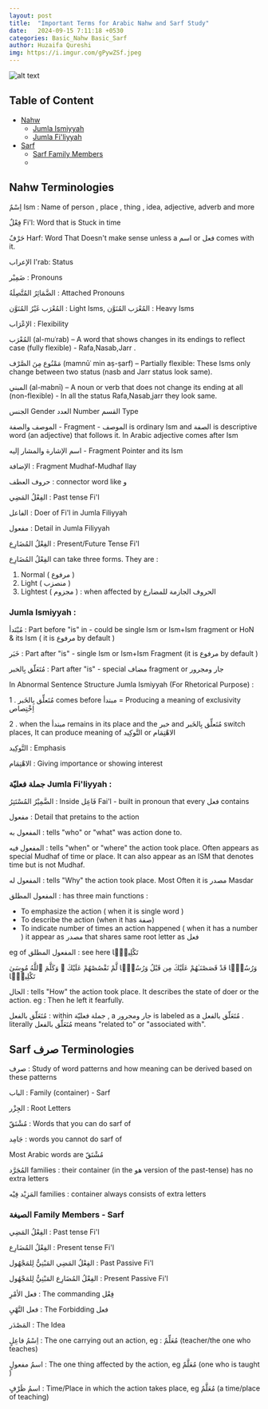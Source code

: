 ```yaml
---
layout: post
title:  "Important Terms for Arabic Nahw and Sarf Study"
date:   2024-09-15 7:11:18 +0530
categories: Basic_Nahw Basic_Sarf
author: Huzaifa Qureshi
img: https://i.imgur.com/gPywZSf.jpeg
---
```


![alt text](https://i.imgur.com/gPywZSf.jpeg)



## Table of Content
- <a href="#nahw">Nahw</a>
    - <a href="#ji"> Jumla Ismiyyah  </a>
    - <a href="#jf"> Jumla Fi'liyyah  </a>
- <a href="#sarf">Sarf</a>
    - <a href="#sf">Sarf Family Members</a>
    - <a href="#"></a>



<span id="nahw"></span>
## Nahw Terminologies

اِسْمٌ Ism :  Name of person , place , thing , idea, adjective, adverb and more

فِعْلٌ Fi'l:  Word that is Stuck in time

 حَرْفٌ Harf:  Word That Doesn't make sense unless a اسم or فعل comes with it. 

 الإعراب I'rab: Status

ضَمِيْر : Pronouns  

الضَّمَائِرُ المُتَّصِلَةُ : Attached Pronouns 

 المُعْرَب غَيْرُ المُنَوَّن : Light Isms, المُعْرَب المُنَوَّن : Heavy Isms 
 
الإعْرَاب : Flexibility 

المُعْرَب (al-muʿrab) – A word that shows changes in its endings to reflect case (fully flexible) - Rafa,Nasab,Jarr .

مَمْنُوع مِنَ الصَّرْف (mamnūʿ min aṣ-ṣarf) – Partially flexible: These Isms only change between two status (nasb and Jarr status look same).

المبني (al-mabnī) – A noun or verb that does not change its ending at all (non-flexible) - In all the status Rafa,Nasab,jarr they look same.

الجنس Gender
العدد Number 
القسم Type

الموصف والصفة - Fragment - الموصف is ordinary Ism and  الصفة is descriptive word (an adjective) that follows it. In Arabic adjective comes after Ism

اسم الإشارة والمشار إليه - Fragment Pointer and its Ism

الإضافة : Fragment Mudhaf-Mudhaf Ilay

حروف العطف : connector word like و 

الفِعْلُ المَضِي : Past tense Fi'l

الفاعل  : Doer of Fi'l in Jumla Filiyyah

مفعول : Detail in Jumla Filiyyah

الفِعْلُ المُضَارِع : Present/Future Tense Fi'l


الفِعْلُ المُضَارِع can take three forms. They are :
1. Normal ( مرفوع )
2. Light ( منصزب )
3. Lightest ( مجزوم ) : when affected by الحروف الجازمة للمضارع


<span id="ji"></span>

### Jumla Ismiyyah :

مُبْتَدأ : Part before "is" in  - could be single Ism or Ism+Ism fragment or HoN & its Ism ( it is  مرفوع by default )

خَبَر : Part after "is"  - single Ism or Ism+Ism Fragment (it is  مرفوع by default )

مُتَعَلّق بِالخبر : Part after "is" - special مضاف fragment or جار ومجرور

In Abnormal Sentence Structure Jumla Ismiyyah (For Rhetorical Purpose) :

1 . مُتَعلِّق بِالخَبر comes before مبتدأ = Producing a meaning of exclusivity اِخْتِصاص 

2 . when the مبتدأ remains in its place and the خبر  and مُتَعلِّق بِالخَبر switch places, It can produce meaning of التَّوكِيد or الاهْتِمَام

 التَّوكِيد : Emphasis

 الاهْتِمَام : Giving importance or showing interest 



<span id="jf"></span>

### جملة فعليّة Jumla Fi'liyyah : 

الضَّمِيْرُ المُسْتَتِرُ  : Inside فَاعِل Fai'l - built in pronoun that every فعل contains

مفعول  : Detail that pretains to the action

المفعول به : tells "who" or "what" was action done to.

المفعول فيه : tells "when" or "where" the action took place. Often appears as special Mudhaf of time or place. It can also appear as an ISM that denotes time but is not Mudhaf.

المفعول له : tells "Why" the action took place. Most Often it is مصدر Masdar 

المفعول المطلق : has three main functions :
- To emphasize the action ( when it is single word )
- To describe the action (when it has صفة)
- To indicate number of times an action happened ( when it has a number ) 
it appear as مصدر that shares same root letter as فعل

eg of المفعول المطلق  : see here تَكْلِيمًۭا

   وَرُسُلًۭا قَدْ قَصَصْنَـٰهُمْ عَلَيْكَ مِن قَبْلُ وَرُسُلًۭا لَّمْ نَقْصُصْهُمْ عَلَيْكَ ۚ وَكَلَّمَ ٱللَّهُ مُوسَىٰ تَكْلِيمًۭا

الحال : tells "How" the action took place. It describes the state of doer or the action. eg : Then he left it <span class="hl">fearfully.</span>

مُتَعَلّق بالفعل : within  جملة فعليّة , a جار ومجرور is labeled as a مُتَعَلّق بالفعل . literally مُتَعَلّق بالفعل means "related to" or "associated with".


<span id="sarf"></span>
## Sarf صرف Terminologies

صرف : Study of word patterns and how meaning can be derived based on these patterns

الباب : Family (container) - Sarf

الجِزْر : Root Letters

مُشْتَقّ : Words that you can do sarf of

جَامِد : words you cannot do sarf of

Most Arabic words are مُشْتَقّ

المُجَرَّد families : their container (in the هو version of the past-tense) has no extra letters

المَزِيْد فِيْه families : container always consists of extra letters


<span id="sf"></span>
### الصيغة  Family Members - Sarf

الفِعْلُ المَضِي : Past tense Fi'l

الفِعْلُ المُضَارِع : Present tense Fi'l

الفِعْلُ المَضِي المَبْنِيُّ لِلمَجْهُول : Past Passive Fi'l

 الفِعْلُ المُضَارِع المَبْنِيُّ لِلمَجْهُول : Present Passive Fi'l

فعل الأمْرِ : The commanding فِعْل 

 فعل النَّهْيِ : The Forbidding فعل 

المَصْدَر : The Idea  

اِسْمُ فاعِلٍ : The one carrying out an action, eg : مُعَلِّمٌ (teacher/the one who teaches)

اسمُ مفعولٍ : The one thing affected by the action, eg مُعَلَّمٌ (one who is taught )

اسمُ ظَرْفٍ : Time/Place in which the action takes place, eg  مُعَلَّمٌ (a time/place of teaching)



